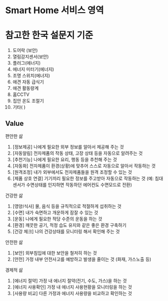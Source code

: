 # Smart Home 서비스 영역

# 참고한 한국 설문지 기준

1. 도어락	(보안)		
2. 열림감지센서(보안)	
3. 플러그(에너지)		
4. 에너지 미터기(에너지)	
5. 조명 스위치(에너지)	
6. 애견 자동 급식기	
7. 애견 활동량계		
8. 홈CCTV
9. 집안 온도 조절기	
10. 기타(  )



## Value

편안한 삶	
1. [정보제공] 나에게 필요한 외부 정보를 알아서 제공해 주는 것
2. [자동알림] 전자제품의 작동 상태, 고장 상태 등을 자동으로 알려주는 것 
3. [추천기능] 나에게 필요한 요리, 행동 등을 추천해 주는 것
4. [자동화] 전자제품이 환경(상황)에 맞추어 스스로 자동으로 알아서 작동하는 것
5. [원격조정] 내가 외부에서도 전자제품들을 원격 조정할 수 있는 것
6. [제품 상호 연결] 기기끼리 필요한 정보를 주고받아 자동으로 작동하는 것 (예: 침대센서가 수면상태를 인지하면 작동하던 에어컨도 수면모드로 전환)


건강한 삶	
1. [영양/식사] 물, 음식 등을 규칙적으로 적절하게 섭취하는 것
2. [수면] 내가 숙면하고 개운하게 잠잘 수 있는 것
3. [운동] 나에게 필요한 적당 수준의 운동을 하는 것
4. [환경] 깨끗한 공기, 적정 습도 유지와 같은 좋은 환경 구축하기
5. [건강 체크] 나의 건강상태를 모니터링 해서 확인해 주는 것


안전한 삶
1. [보안] 외부침입에 대한 보안을 철저히 하는 것
2. [안전] 가정 내부 안전사고를 예방하고 발생을 줄이는 것 (화재, 가스노출 등)


경제적 삶
1. [에너지 절약] 가정 내 에너지 절약(전기, 수도, 가스)을 하는 것 
2. [에너지 사용확인] 가정 내 에너지 사용현황을 모니터링을 하는 것
3. [사용량 비교] 다른 가정과 에너지 사용량을 비교하고 확인하는 것